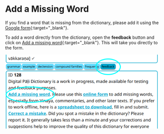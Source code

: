 # Add a Missing Word

If you find a word that is missing from the dictionary, please add it using the [Google form](https://docs.google.com/forms/d/e/1FAIpQLSfResxEUiRCyFITWPkzoQ2HhHEvUS5fyg68Rl28hFH6vhHlaA/viewform){:target="_blank"}.

To add a word directly from the dictionary, open the __feedback__ button and click on [Add a missing word](https://docs.google.com/forms/d/e/1FAIpQLSfResxEUiRCyFITWPkzoQ2HhHEvUS5fyg68Rl28hFH6vhHlaA/viewform){:target="_blank"}. This will take you directly to the form.

![add a missing word](../pics/feedback/add_a_missing_word.png)